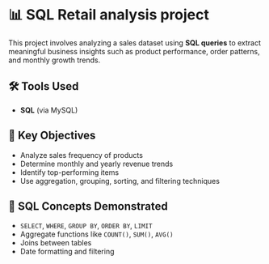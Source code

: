 # 📊 SQL Retail analysis project

This project involves analyzing a sales dataset using **SQL queries** to extract meaningful business insights such as product performance, order patterns, and monthly growth trends.

## 🛠 Tools Used
- **SQL** (via MySQL)

## 📌 Key Objectives
- Analyze sales frequency of products
- Determine monthly and yearly revenue trends
- Identify top-performing items
- Use aggregation, grouping, sorting, and filtering techniques

## 📄 SQL Concepts Demonstrated
- `SELECT`, `WHERE`, `GROUP BY`, `ORDER BY`, `LIMIT`
- Aggregate functions like `COUNT()`, `SUM()`, `AVG()`
- Joins between tables
- Date formatting and filtering
